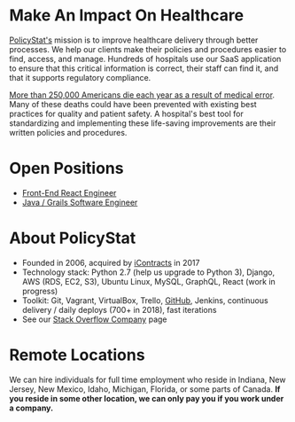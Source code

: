 # Make An Impact On Healthcare

[PolicyStat's](http://www.icontracts.com/policy-management/) mission is to improve healthcare delivery through better processes. We help our clients make their policies and procedures easier to find, access, and manage. Hundreds of hospitals use our SaaS application to ensure that this critical information is correct, their staff can find it, and that it supports regulatory compliance.

[More than 250,000 Americans die each year as a result of medical error](https://hub.jhu.edu/2016/05/03/medical-errors-third-leading-cause-of-death/). Many of these deaths could have been prevented with existing best practices for quality and patient safety. A hospital's best tool for standardizing and implementing these life-saving improvements are their written policies and procedures.

# Open Positions

* [Front-End React Engineer](front_end_react_engineer.md)
* [Java / Grails Software Engineer](java_grails_engineer.md)

# About PolicyStat

- Founded in 2006, acquired by [iContracts](http://www.icontracts.com/) in 2017
- Technology stack: Python 2.7 (help us upgrade to Python 3), Django, AWS (RDS, EC2, S3), Ubuntu Linux, MySQL, GraphQL, React (work in progress)
- Toolkit: Git, Vagrant, VirtualBox, Trello, [GitHub](https://github.com/policystat), Jenkins, continuous delivery / daily deploys (700+ in 2018), fast iterations
- See our [Stack Overflow Company](https://stackoverflow.com/jobs/companies/policystat) page

# Remote Locations

We can hire individuals for full time employment who reside in Indiana, New Jersey, New Mexico, Idaho, Michigan, Florida, or some parts of Canada.
**If you reside in some other location, we can only pay you if you work under a company.**
